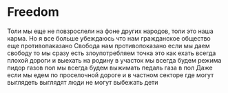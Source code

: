 # Freedom
Толи мы еще не повзрослели на фоне других народов, толи это наша карма. Но я все больше   убеждаюсь что нам гражданское общество еще противопаказано
Свобода нам противопоказано если мы даем свободу то мы сразу есть злоупотребляем точка это как ехать всегда плохой дороги и выехать на родину в участок мы всегда будем режима пидор газов пол мы всегда будем выжимать педаль газа в пол
Даже если мы едем по проселочной дороге и в частном секторе где могут выглядеть выглядят люди не могут выбежать дети